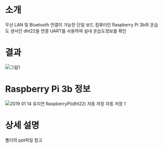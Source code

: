 # 소개
무선 LAN 및 Bluetooth 연결이 가능한 단일 보드 컴퓨터인 Raspberry Pi 3b와 온습도 센서인 dht22을 연결
UART를 사용하여 실내 온습도정보를 확인

# 결과
![그림1](https://user-images.githubusercontent.com/57094856/134772508-6b9e55f9-e527-4f9c-ad02-d24bc8411d26.jpg)

# Raspberry Pi 3b 정보
![2019 01 14 유지연 RaspberryPi(dht22)   자동 저장   자동 저장 1](https://user-images.githubusercontent.com/57094856/134772769-fdd947a5-b3b6-4c6e-8164-3bcb6a8289bf.jpg)

# 상세 설명
폴더의 ppt파일 참고
